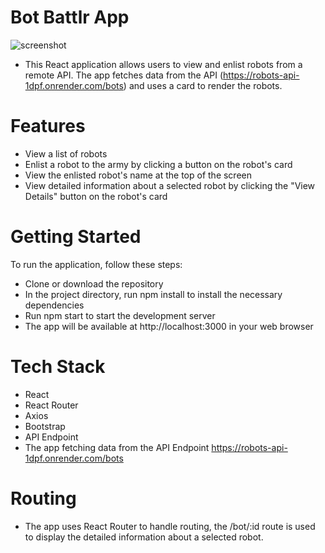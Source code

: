 # Bot Battlr App
![screenshot](https://github.com/RemmyKyalo/bot-battlr/blob/main/images/screenshot.png)
- This React application allows users to view and enlist robots from a remote API. The app fetches data from the API (https://robots-api-1dpf.onrender.com/bots) and uses a card to render the robots.

# Features
- View a list of robots
- Enlist a robot to the army by clicking a button on the robot's card
- View the enlisted robot's name at the top of the screen
- View detailed information about a selected robot by clicking the "View Details" button on the robot's card
# Getting Started
To run the application, follow these steps:

- Clone or download the repository
- In the project directory, run npm install to install the necessary dependencies
- Run npm start to start the development server
- The app will be available at http://localhost:3000 in your web browser
# Tech Stack
- React
- React Router
- Axios
- Bootstrap
- API Endpoint
- The app fetching data from the API Endpoint https://robots-api-1dpf.onrender.com/bots

# Routing
- The app uses React Router to handle routing, the /bot/:id route is used to display the detailed information about a selected robot.